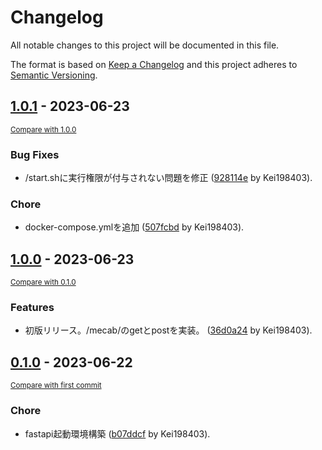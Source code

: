 # Changelog

All notable changes to this project will be documented in this file.

The format is based on [Keep a Changelog](http://keepachangelog.com/en/1.0.0/)
and this project adheres to [Semantic Versioning](http://semver.org/spec/v2.0.0.html).

<!-- insertion marker -->
## [1.0.1](https://github.com/Kei198403/fastapi_mecab/releases/tag/1.0.1) - 2023-06-23

<small>[Compare with 1.0.0](https://github.com/Kei198403/fastapi_mecab/compare/1.0.0...1.0.1)</small>

### Bug Fixes

- /start.shに実行権限が付与されない問題を修正 ([928114e](https://github.com/Kei198403/fastapi_mecab/commit/928114ed260011f8eeeb1305048e0e745cd79894) by Kei198403).

### Chore

- docker-compose.ymlを追加 ([507fcbd](https://github.com/Kei198403/fastapi_mecab/commit/507fcbd23822c28c941fb6d0b9667bfc493210bb) by Kei198403).

## [1.0.0](https://github.com/Kei198403/fastapi_mecab/releases/tag/1.0.0) - 2023-06-23

<small>[Compare with 0.1.0](https://github.com/Kei198403/fastapi_mecab/compare/0.1.0...1.0.0)</small>

### Features

- 初版リリース。/mecab/のgetとpostを実装。 ([36d0a24](https://github.com/Kei198403/fastapi_mecab/commit/36d0a2402cdd2243f345619d6dec6f58c8759857) by Kei198403).

## [0.1.0](https://github.com/Kei198403/fastapi_mecab/releases/tag/0.1.0) - 2023-06-22

<small>[Compare with first commit](https://github.com/Kei198403/fastapi_mecab/compare/6e61f6229659942bba06ae201d66eaa49b8a5456...0.1.0)</small>

### Chore

- fastapi起動環境構築 ([b07ddcf](https://github.com/Kei198403/fastapi_mecab/commit/b07ddcf3f5ae80a4b10d2d7ed09e7958c3043464) by Kei198403).

